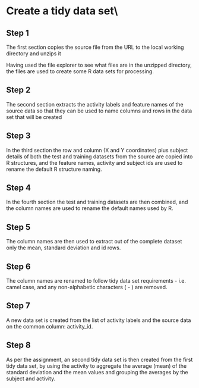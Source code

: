 # Create a tidy data set\

## Step 1
The first section copies the source file from the URL to the local working directory and unzips it

Having used the file explorer to see what files are in the unzipped directory, the files are
used to create some R data sets for processing.

## Step 2
The second section extracts the activity labels and feature names of the source data so that
they can be used to name columns and rows in the data set that will be created

## Step 3
In the third section the row and column (X and Y coordinates) plus subject details of both
the test and training datasets from the source are copied into R structures, and the feature
names, activity and subject ids are used to rename the default R structure naming.

## Step 4
In the fourth section the test and training datasets are then combined, and the column names
are used to rename the default names used by R.

## Step 5
The column names are then used to extract out of the complete dataset only the mean, 
standard deviation and id rows.

## Step 6
The column names are renamed to follow tidy data set requirements - i.e. camel case, and any
non-alphabetic characters ( []()- ) are removed.

## Step 7
A new data set is created from the list of activity labels and the source data on the common column: activity_id.

## Step 8
As per the assignment, an second tidy data set is then created from the first tidy data set, by using the activity to 
aggregate the average (mean) of the standard deviation and the mean values and grouping the averages by the subject and activity.
